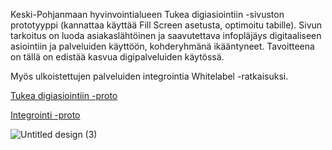 Keski-Pohjanmaan hyvinvointialueen Tukea digiasiointiin -sivuston prototyyppi (kannattaa käyttää Fill Screen asetusta, optimoitu tabille). Sivun tarkoitus on luoda asiakaslähtöinen ja saavutettava infopläjäys digitaaliseen asiointiin ja palveluiden käyttöön, kohderyhmänä ikääntyneet. Tavoitteena on tällä on edistää kasvua digipalveluiden käytössä.

Myös ulkoistettujen palveluiden integrointia Whitelabel -ratkaisuksi.

[Tukea digiasiointiin -proto](https://www.figma.com/design/ouxr4ZJgPXTLJzoYnh4da6/Digituki?node-id=0-1&t=K5KRqP3uvxHMO401-1)

[Integrointi -proto](https://www.figma.com/design/hIA708s4iNAphiygftYidF/Integrointi?node-id=1-4&t=SqTPTcdsoNEgkFs8-1)

![Untitled design (3)](https://github.com/user-attachments/assets/a9aced46-303d-44be-9c2f-c180c58654f0)
